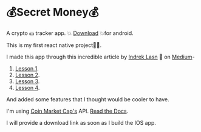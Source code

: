 # 💰Secret Money💰

A crypto 💵 tracker app. 💥 [Download](https://github.com/s-r-aman/secret-money/raw/master/secret-money.apk) 💥for android.

This is my first react native project🤟🤟.

I made this app through this incredible article by [Indrek Lasn](https://medium.com/@wesharehoodies) 🙏 on [Medium](https://medium.com/)-

1.  [Lesson 1](https://medium.com/react-native-training/bitcoin-ripple-ethereum-price-checker-with-react-native-redux-e9d076037092).
2.  [Lesson 2](https://medium.com/react-native-training/tutorial-react-native-redux-native-mobile-app-for-tracking-cryptocurrency-bitcoin-litecoin-810850cf8acc).
3.  [Lesson 3](https://medium.com/react-native-training/learn-how-to-build-a-rn-redux-cryptocurrency-app-chapter-iii-a454dda156b).
4.  [Lesson 4](https://medium.freecodecamp.org/learn-how-to-build-a-rn-redux-cryptocurrency-app-chapter-iv-b0e0c5ca2dca).

And added some features that I thought would be cooler to have.

I'm using [Coin Market Cap's](ttps://coinmarketcap.com) API. [Read the Docs](https://coinmarketcap.com/api/).

I will provide a download link as soon as I build the IOS app.
